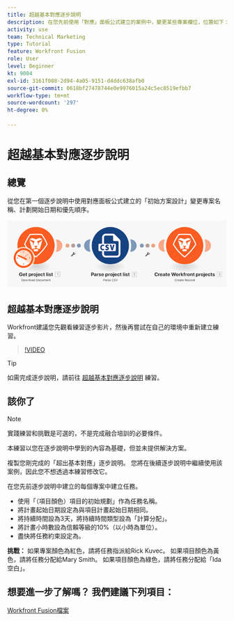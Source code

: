 ```yaml
---
title: 超越基本對應逐步說明
description: 在您先前使用「對應」面板公式建立的案例中，變更某些專案欄位，位置如下： [!DNL Adobe Workfront Fusion].
activity: use
team: Technical Marketing
type: Tutorial
feature: Workfront Fusion
role: User
level: Beginner
kt: 9004
exl-id: 3161f088-2d94-4a05-9151-d4ddc638afb0
source-git-commit: 0618bf27478744e0e9976015a24c5ec8519efbb7
workflow-type: tm+mt
source-wordcount: '297'
ht-degree: 0%

---
```


# 超越基本對應逐步說明

## 總覽

從您在第一個逐步說明中使用對應面板公式建立的「初始方案設計」變更專案名稱、計劃開始日期和優先順序。

![融合場景的影像](assets/understand-the-basics-1.png)

## 超越基本對應逐步說明

Workfront建議您先觀看練習逐步影片，然後再嘗試在自己的環境中重新建立練習。

>[!VIDEO](https://video.tv.adobe.com/v/335264/?quality=12)

>[!TIP]
>
>如需完成逐步說明，請前往 [超越基本對應逐步說明](https://experienceleague.adobe.com/docs/workfront-learn/tutorials-workfront/fusion/exercises/beyond-basic-mapping.html?lang=en) 練習。

## 該你了

>[!NOTE]
>
>實踐練習和挑戰是可選的，不是完成融合培訓的必要條件。

本練習以您在逐步說明中學到的內容為基礎，但並未提供解決方案。

複製您剛完成的「超出基本對應」逐步說明。 您將在後續逐步說明中繼續使用該案例，因此您不想透過本練習修改它。

在您先前逐步說明中建立的每個專案中建立任務。

* 使用「（項目顏色）項目的初始規劃」作為任務名稱。
* 將計畫起始日期設定為與項目計畫起始日期相同。
* 將持續時間設為3天，將持續時間類型設為「計算分配」。
* 將計畫小時數設為信賴等級的10%（以小時為單位）。
* 盡快將任務約束設定為。

**挑戰：** 如果專案顏色為紅色，請將任務指派給Rick Kuvec。 如果項目顏色為黃色，請將任務分配給Mary Smith。 如果項目顏色為綠色，請將任務分配給「Ida空白」。

## 想要進一步了解嗎？ 我們建議下列項目：

[Workfront Fusion檔案](https://experienceleague.adobe.com/docs/workfront/using/adobe-workfront-fusion/workfront-fusion-2.html?lang=en)
